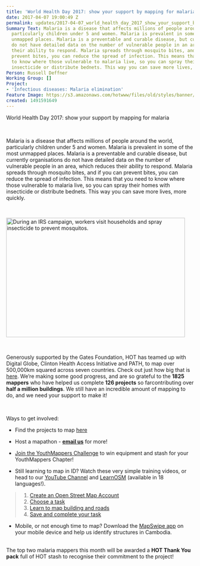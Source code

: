```yaml
---
title: 'World Health Day 2017: show your support by mapping for malaria'
date: 2017-04-07 19:00:49 Z
permalink: updates/2017-04-07_world_health_day_2017_show_your_support_by_mapping_for_malaria
Summary Text: Malaria is a disease that affects millions of people around the world,
  particularly children under 5 and women. Malaria is prevalent in some of the most
  unmapped places. Malaria is a preventable and curable disease, but currently organisations
  do not have detailed data on the number of vulnerable people in an area, which reduces
  their ability to respond. Malaria spreads through mosquito bites, and if you can
  prevent bites, you can reduce the spread of infection. This means that you need
  to know where those vulnerable to malaria live, so you can spray their homes with
  insecticide or distribute bednets. This way you can save more lives, more quickly.
Person: Russell Deffner
Working Group: []
Project:
- 'Infectious diseases: Malaria elimination'
Feature Image: https://s3.amazonaws.com/hotwww/files/old/styles/banner/public/29698512922_8315698194_b.jpg
created: 1491591649
---
```


<p id="docs-internal-guid-8e6211ee-49c5-7701-0c98-7a9e8bed23c5" dir="ltr">World Health Day 2017: show your support by mapping for malaria</p><p>&nbsp;</p><p dir="ltr">Malaria is a disease that affects millions of people around the world, particularly children under 5 and women. Malaria is prevalent in some of the most unmapped places. Malaria is a preventable and curable disease, but currently organisations do not have detailed data on the number of vulnerable people in an area, which reduces their ability to respond. Malaria spreads through mosquito bites, and if you can prevent bites, you can reduce the spread of infection. This means that you need to know where those vulnerable to malaria live, so you can spray their homes with insecticide or distribute bednets. This way you can save more lives, more quickly.</p><p>&nbsp;</p><p dir="ltr"><img class="image-large" title="During an IRS campaign, workers visit households and spray insecticide to prevent mosquitos." src="https://s3.amazonaws.com/hotwww/files/old/styles/large/public/29698512922_8315698194_b.jpg?itok=Db3xGBiK" alt="During an IRS campaign, workers visit households and spray insecticide to prevent mosquitos." height="320" width="480"></p><p>&nbsp;</p><p dir="ltr">Generously supported by the Gates Foundation, HOT has teamed up with Digital Globe, Clinton Health Access Initiative and PATH, to map over 500,000km squared across seven countries. Check out just how big that is <a href="http://umap.openstreetmap.fr/en/map/hot-and-digitalglobe-support-of-malaria-eliminatio_119495#3/-4.48/22.68">here</a>. We’re making some good progress, and are so grateful to the <strong>1825 mappers</strong> who have helped us complete <strong>126 projects</strong> so farcontributing over <strong>half a million buildings</strong>. We still have an incredible amount of mapping to do, and we need your support to make it!</p><p>&nbsp;</p><p dir="ltr">Ways to get involved:</p><ul><li dir="ltr"><p dir="ltr">Find the projects to map <a href="http://bit.ly/2miQUyZ">here</a></p></li><li dir="ltr"><p dir="ltr">Host a mapathon - <a href="mailto:info@hotosm.org"><strong>email us</strong></a> for more!</p></li><li dir="ltr"><p dir="ltr"><a href="https://www.hotosm.org/updates/2017-03-06_malaria_mapping_youthmappers_challenge">Join the YouthMappers Challenge</a> to win equipment and stash for your YouthMappers Chapter!</p></li><li dir="ltr"><p dir="ltr">Still learning to map in ID? Watch these very simple training videos, or head to our <a href="https://www.youtube.com/user/hotosm">YouTube Channel</a> and <a href="http://learnosm.org/en/">LearnOSM</a> (available in 18 languages!).</p></li></ul><blockquote><ol><li><a href="http://www.youtube.com/embed/HDPvn1yg64w">Create an Open Street Map Account</a></li><li><a href="http://bit.ly/2miQUyZ">Choose a task</a></li><li><a href="http://www.youtube.com/embed/waX3Nhix0-0">Learn to map building and roads</a></li><li><a href="http://www.youtube.com/embed/IpgD2lWHzys">Save and complete your task</a></li></ol></blockquote><ul><li dir="ltr">Mobile, or not enough time to map? Download the <a href="http://mapswipe.org/">MapSwipe app</a> on your mobile device and help us identify structures in Cambodia.</li></ul><p dir="ltr"><br>The top two malaria mappers this month will be awarded a <strong>HOT Thank You pack</strong> full of HOT stash to recognise their commitment to the project!</p>
